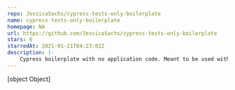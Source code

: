```yaml
---
repo: JessicaSachs/cypress-tests-only-boilerplate
name: cypress-tests-only-boilerplate
homepage: NA
url: https://github.com/JessicaSachs/cypress-tests-only-boilerplate
stars: 6
starredAt: 2021-01-21T04:23:02Z
description: |-
    Cypress boilerplate with no application code. Meant to be used with an existing, publicly accessible application.
---
```


[object Object]

